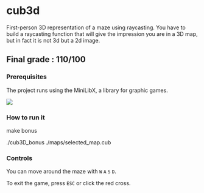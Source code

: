 # cub3d

First-person 3D representation of a maze using raycasting.
You have to build a raycasting function that will give the impression you are in a 3D map, but in fact it is not 3d but a 2d image.

## Final grade : 110/100

### Prerequisites

The project runs using the MiniLibX, a library for graphic games. 

![](https://s2.gifyu.com/images/ezgif-1-b18723cb87.gif)

### How to run it

make bonus

./cub3D_bonus ./maps/selected_map.cub

### Controls

You can move around the maze with ``W`` ``A`` ``S`` ``D``.

To exit the game, press ``ESC`` or click the red cross.
